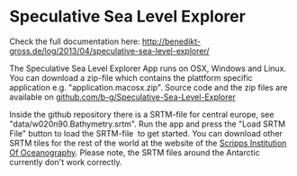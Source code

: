 Speculative Sea Level Explorer
===
Check the full documentation here:
http://benedikt-gross.de/log/2013/04/speculative-sea-level-explorer/

The Speculative Sea Level Explorer App runs on OSX, Windows and Linux. You can download a zip-file which contains the plattform specific application e.g. "application.macosx.zip". Source code and the zip files are available on [github.com/b-g/Speculative-Sea-Level-Explorer](https://github.com/b-g/Speculative-Sea-Level-Explorer)

Inside the github repository there is a SRTM-file for central europe, see "data/w020n90.Bathymetry.srtm". Run the app and press the "Load SRTM File" button to load the SRTM-file  to get started. You can download other SRTM tiles for the rest of the world at the website of the [Scripps Institution Of Oceanography](http://topex.ucsd.edu/WWW_html/srtm30_plus.html). Please note, the SRTM files around the Antarctic currently don't work correctly.